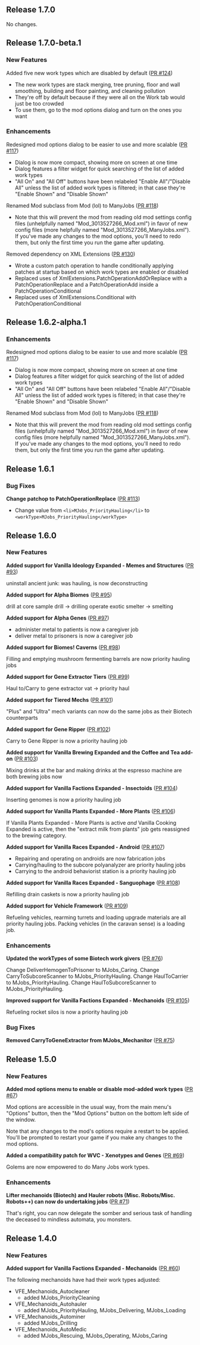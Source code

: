 ## Release 1.7.0

No changes.

## Release 1.7.0-beta.1

### New Features

Added five new work types which are disabled by default ([PR #124](https://github.com/CaptainArbitrary/ManyJobs/pull/124))

- The new work types are stack merging, tree pruning, floor and wall smoothing, building and floor painting, and cleaning pollution
- They're off by default because if they were all on the Work tab would just be too crowded
- To use them, go to the mod options dialog and turn on the ones you want

### Enhancements

Redesigned mod options dialog to be easier to use and more scalable ([PR #117](https://github.com/CaptainArbitrary/ManyJobs/pull/117))

- Dialog is now more compact, showing more on screen at one time
- Dialog features a filter widget for quick searching of the list of added work types
- "All On" and "All Off" buttons have been relabeled "Enable All"/"Disable All" unless the list of added work types is filtered; in that case they're "Enable Shown" and "Disable Shown"

Renamed Mod subclass from Mod (lol) to ManyJobs ([PR #118](https://github.com/CaptainArbitrary/ManyJobs/pull/118))

- Note that this will prevent the mod from reading old mod settings config files (unhelpfully named "Mod_3013527266_Mod.xml") in favor of new config files (more helpfully named "Mod_3013527266_ManyJobs.xml"). If you've made any changes to the mod options, you'll need to redo them, but only the first time you run the game after updating.

Removed dependency on XML Extensions ([PR #130](https://github.com/CaptainArbitrary/ManyJobs/pull/130))

- Wrote a custom patch operation to handle conditionally applying patches at startup based on which work types are enabled or disabled
- Replaced uses of XmlExtensions.PatchOperationAddOrReplace with a PatchOperationReplace and a PatchOperationAdd inside a PatchOperationConditional
- Replaced uses of XmlExtensions.Conditional with PatchOperationConditional

## Release 1.6.2-alpha.1

### Enhancements

Redesigned mod options dialog to be easier to use and more scalable ([PR #117](https://github.com/CaptainArbitrary/ManyJobs/pull/117))

- Dialog is now more compact, showing more on screen at one time
- Dialog features a filter widget for quick searching of the list of added work types
- "All On" and "All Off" buttons have been relabeled "Enable All"/"Disable All" unless the list of added work types is filtered; in that case they're "Enable Shown" and "Disable Shown"

Renamed Mod subclass from Mod (lol) to ManyJobs ([PR #118](https://github.com/CaptainArbitrary/ManyJobs/pull/118))

- Note that this will prevent the mod from reading old mod settings config files (unhelpfully named "Mod_3013527266_Mod.xml") in favor of new config files (more helpfully named "Mod_3013527266_ManyJobs.xml"). If you've made any changes to the mod options, you'll need to redo them, but only the first time you run the game after updating.

## Release 1.6.1

### Bug Fixes

**Change patchop to PatchOperationReplace** ([PR #113](https://github.com/CaptainArbitrary/ManyJobs/pull/113))

- Change value from `<li>MJobs_PriorityHauling</li>` to `<workType>MJobs_PriorityHauling</workType>`

## Release 1.6.0

### New Features

**Added support for Vanilla Ideology Expanded - Memes and Structures** ([PR #93](https://github.com/CaptainArbitrary/ManyJobs/pull/93))

uninstall ancient junk: was hauling, is now deconstructing

**Added support for Alpha Biomes** ([PR #95](https://github.com/CaptainArbitrary/ManyJobs/pull/95))

drill at core sample drill → drilling
operate exotic smelter → smelting

**Added support for Alpha Genes** ([PR #97](https://github.com/CaptainArbitrary/ManyJobs/pull/97))

- administer metal to patients is now a caregiver job
- deliver metal to prisoners is now a caregiver job

**Added support for Biomes! Caverns** ([PR #98](https://github.com/CaptainArbitrary/ManyJobs/pull/98))

Filling and emptying mushroom fermenting barrels are now priority hauling jobs

**Added support for Gene Extractor Tiers** ([PR #99](https://github.com/CaptainArbitrary/ManyJobs/pull/99))

Haul to/Carry to gene extractor vat → priority haul

**Added support for Tiered Mechs** ([PR #101](https://github.com/CaptainArbitrary/ManyJobs/pull/101))

"Plus" and "Ultra" mech variants can now do the same jobs as their Biotech counterparts

**Added support for Gene Ripper** ([PR #102](https://github.com/CaptainArbitrary/ManyJobs/pull/102))

Carry to Gene Ripper is now a priority hauling job

**Added support for Vanilla Brewing Expanded and the Coffee and Tea add-on** ([PR #103](https://github.com/CaptainArbitrary/ManyJobs/pull/103))

Mixing drinks at the bar and making drinks at the espresso machine are both brewing jobs now

**Added support for Vanilla Factions Expanded - Insectoids** ([PR #104](https://github.com/CaptainArbitrary/ManyJobs/pull/104))

Inserting genomes is now a priority hauling job

**Added support for Vanilla Plants Expanded - More Plants** ([PR #106](https://github.com/CaptainArbitrary/ManyJobs/pull/106))

If Vanilla Plants Expanded - More Plants is active _and_ Vanilla Cooking Expanded is active, then the "extract milk from plants" job gets reassigned to the brewing category.

**Added support for Vanilla Races Expanded - Android** ([PR #107](https://github.com/CaptainArbitrary/ManyJobs/pull/107))

- Repairing and operating on androids are now fabrication jobs
- Carrying/hauling to the subcore polyanalyzer are priority hauling jobs
- Carrying to the android behaviorist station is a priority hauling job

**Added support for Vanilla Races Expanded - Sanguophage** ([PR #108](https://github.com/CaptainArbitrary/ManyJobs/pull/108))

Refilling drain caskets is now a priority hauling job

**Added support for Vehicle Framework** ([PR #109](https://github.com/CaptainArbitrary/ManyJobs/pull/109))

Refueling vehicles, rearming turrets and loading upgrade materials are all priority hauling jobs. Packing vehicles (in the caravan sense) is a loading job.

### Enhancements

**Updated the workTypes of some Biotech work givers** ([PR #76](https://github.com/CaptainArbitrary/ManyJobs/pull/76))

Change DeliverHemogenToPrisoner to MJobs_Caring.
Change CarryToSubcoreScanner to MJobs_PriorityHauling.
Change HaulToCarrier to MJobs_PriorityHauling.
Change HaulToSubcoreScanner to MJobs_PriorityHauling.

**Improved support for Vanilla Factions Expanded - Mechanoids** ([PR #105](https://github.com/CaptainArbitrary/ManyJobs/pull/105))

Refueling rocket silos is now a priority hauling job

### Bug Fixes

**Removed CarryToGeneExtractor from MJobs_Mechanitor** ([PR #75](https://github.com/CaptainArbitrary/ManyJobs/pull/75))

## Release 1.5.0

### New Features

**Added mod options menu to enable or disable mod-added work types** ([PR #67](https://github.com/CaptainArbitrary/ManyJobs/pull/67))

Mod options are accessible in the usual way, from the main menu's "Options" button, then the "Mod Options" button on the bottom left side of the window.

Note that any changes to the mod's options require a restart to be applied. You'll be prompted to restart your game if you make any changes to the mod options.

**Added a compatibility patch for WVC - Xenotypes and Genes** ([PR #69](https://github.com/CaptainArbitrary/ManyJobs/pull/69))

Golems are now empowered to do Many Jobs work types.

### Enhancements

**Lifter mechanoids (Biotech) and Hauler robots (Misc. Robots/Misc. Robots++) can now do undertaking jobs** ([PR #71](https://github.com/CaptainArbitrary/ManyJobs/pull/71))

That's right, you can now delegate the somber and serious task of handling the deceased to mindless automata, you monsters.

## Release 1.4.0

### New Features

**Added support for Vanilla Factions Expanded - Mechanoids** ([PR #60](https://github.com/CaptainArbitrary/ManyJobs/pull/60))

The following mechanoids have had their work types adjusted:
- VFE_Mechanoids_Autocleaner
  - added MJobs_PriorityCleaning
- VFE_Mechanoids_Autohauler
  - added MJobs_PriorityHauling, MJobs_Delivering, MJobs_Loading
- VFE_Mechanoids_Autominer
  - added MJobs_Drilling
- VFE_Mechanoids_AutoMedic
  - added MJobs_Rescuing, MJobs_Operating, MJobs_Caring

